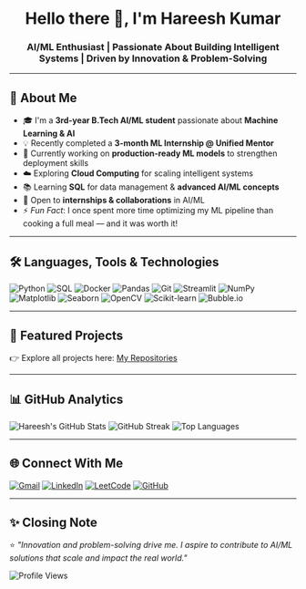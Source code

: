 # <div align="center">Hello there 👋, I'm Hareesh Kumar</div>
<div align="center">
<h3>AI/ML Enthusiast | Passionate About Building Intelligent Systems | Driven by Innovation & Problem-Solving</h3>
</div>

---

## 🚀 About Me
- 🎓 I'm a **3rd-year B.Tech AI/ML student** passionate about **Machine Learning & AI**
- 💡 Recently completed a **3-month ML Internship @ Unified Mentor**
- 🔭 Currently working on **production-ready ML models** to strengthen deployment skills
- ☁️ Exploring **Cloud Computing** for scaling intelligent systems
- 📚 Learning **SQL** for data management & **advanced AI/ML concepts**
- 🤝 Open to **internships & collaborations** in AI/ML
- ⚡ *Fun Fact*: I once spent more time optimizing my ML pipeline than cooking a full meal — and it was worth it!

---

## 🛠️ Languages, Tools & Technologies

![Python](https://img.shields.io/badge/Python-3776AB?style=for-the-badge&logo=python&logoColor=white)
![SQL](https://img.shields.io/badge/SQL-336791?style=for-the-badge&logo=postgresql&logoColor=white)
![Docker](https://img.shields.io/badge/Docker-2496ED?style=for-the-badge&logo=docker&logoColor=white)
![Pandas](https://img.shields.io/badge/Pandas-150458?style=for-the-badge&logo=pandas&logoColor=white)
![Git](https://img.shields.io/badge/Git-F05032?style=for-the-badge&logo=git&logoColor=white)
![Streamlit](https://img.shields.io/badge/Streamlit-FF4B4B?style=for-the-badge&logo=streamlit&logoColor=white)
![NumPy](https://img.shields.io/badge/NumPy-013243?style=for-the-badge&logo=numpy&logoColor=white)
![Matplotlib](https://img.shields.io/badge/Matplotlib-11557c?style=for-the-badge&logo=python&logoColor=white)
![Seaborn](https://img.shields.io/badge/Seaborn-3776AB?style=for-the-badge&logo=python&logoColor=white)
![OpenCV](https://img.shields.io/badge/OpenCV-5C3EE8?style=for-the-badge&logo=opencv&logoColor=white)
![Scikit-learn](https://img.shields.io/badge/Scikit--Learn-F7931E?style=for-the-badge&logo=scikit-learn&logoColor=white)
![Bubble.io](https://img.shields.io/badge/Bubble.io-1E90FF?style=for-the-badge&logo=bubble&logoColor=white)

---

## 📌 Featured Projects

👉 Explore all projects here: [My Repositories](https://github.com/HareeshDaxton?tab=repositories)

---

## 📊 GitHub Analytics

![Hareesh's GitHub Stats](https://github-readme-stats.vercel.app/api?username=HareeshDaxton&show_icons=true&theme=tokyonight&hide_border=true)
![GitHub Streak](https://github-readme-streak-stats.herokuapp.com/?user=HareeshDaxton&theme=tokyonight&hide_border=true)
![Top Languages](https://github-readme-stats.vercel.app/api/top-langs/?username=HareeshDaxton&layout=compact&theme=tokyonight&hide_border=true)

---

## 🌐 Connect With Me

[![Gmail](https://img.shields.io/badge/Gmail-D14836?style=for-the-badge&logo=gmail&logoColor=white)](mailto:hareesh9893@gmail.com)
[![LinkedIn](https://img.shields.io/badge/LinkedIn-0077B5?style=for-the-badge&logo=linkedin&logoColor=white)](https://www.linkedin.com/in/hareesh-kumar-k-45666a284/)
[![LeetCode](https://img.shields.io/badge/LeetCode-FFA116?style=for-the-badge&logo=leetcode&logoColor=white)](https://leetcode.com/u/hareeshDaxton/)
[![GitHub](https://img.shields.io/badge/GitHub-171515?style=for-the-badge&logo=github&logoColor=white)](https://github.com/HareeshDaxton)

---

## ✨ Closing Note

⭐ *"Innovation and problem-solving drive me. I aspire to contribute to AI/ML solutions that scale and impact the real world."*

![Profile Views](https://komarev.com/ghpvc/?username=HareeshDaxton&label=Profile%20views&color=0e75b6&style=flat)
